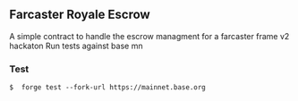 ## Farcaster Royale Escrow

A simple contract to handle the escrow managment for a farcaster frame v2 hackaton
Run tests against base mn


### Test

```shell
$  forge test --fork-url https://mainnet.base.org  
```
